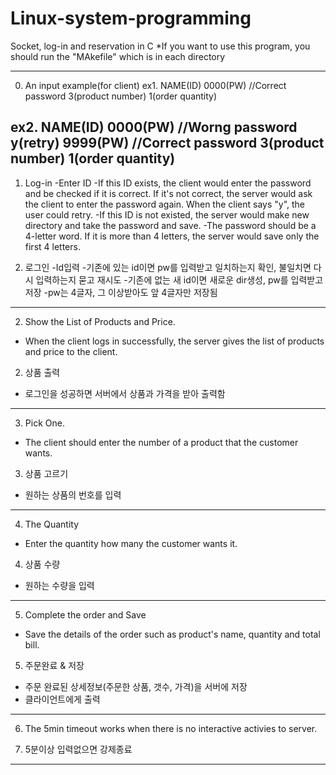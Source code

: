 # Linux-system-programming
Socket, log-in and reservation in C
*If you want to use this program, you should run the "MAkefile" which is in each directory

------------------------------------------------------------------
0. An input example(for client)
  ex1.
  NAME(ID)
  0000(PW) //Correct password
  3(product number)
  1(order quantity)

  ex2.
  NAME(ID)
  0000(PW) //Worng password
  y(retry)
  9999(PW) //Correct password
  3(product number)
  1(order quantity)
------------------------------------------------------------------
1. Log-in
  -Enter ID
  -If this ID exists, the client would enter the password and be checked if it is correct.
   If it's not correct, the server would ask the client to enter the password again.
   When the client says "y", the user could retry.
  -If this ID is not existed, 
   the server would make new directory and take the password and save.
  -The password should be a 4-letter word.
   If it is more than 4 letters, the server would save only the first 4 letters.
   
1. 로그인
  -Id입력
  -기존에 있는 id이면 pw를 입력받고 일치하는지 확인,
   불일치면 다시 입력하는지 묻고 재시도
  -기존에 없는 새 id이면 새로운 dir생성, pw를 입력받고 저장
  -pw는 4글자, 그 이상받아도 앞 4글자만 저장됨
------------------------------------------------------------------
2. Show the List of Products and Price.
  - When the client logs in successfully, the server gives the list of products and price to the client.
  
2. 상품 출력
  - 로그인을 성공하면 서버에서 상품과 가격을 받아 출력함
------------------------------------------------------------------
3. Pick One.
  - The client should enter the number of a product that the customer wants.

3. 상품 고르기
  - 원하는 상품의 번호를 입력
------------------------------------------------------------------
4. The Quantity
  - Enter the quantity how many the customer wants it.

4. 상품 수량 
  - 원하는 수량을 입력
------------------------------------------------------------------
5. Complete the order and Save
  - Save the details of the order such as product's name, quantity and total bill.

5. 주문완료 & 저장
  - 주문 완료된 상세정보(주문한 상품, 갯수, 가격)을 서버에 저장 
  - 클라이언트에게 출력
------------------------------------------------------------------
6. The 5min timeout works when there is no interactive activies to server.

6. 5분이상 입력없으면 강제종료
------------------------------------------------------------------

